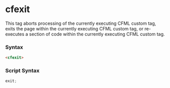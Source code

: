 # cfexit

This tag aborts processing of the currently executing CFML
 custom tag, exits the page within the currently executing CFML
 custom tag, or re-executes a section of code within the
 currently executing CFML custom tag.

### Syntax

```html
<cfexit>
```

### Script Syntax

```javascript
exit;
```
